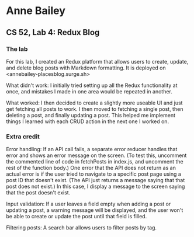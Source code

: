 # Anne Bailey
## CS 52, Lab 4: Redux Blog

### The lab
For this lab, I created an Redux platform that allows users to create, update, and delete blog posts with Markdown formatting. It is deployed on <annebailey-placesblog.surge.sh>

What didn't work: I initially tried setting up all the Redux functionality at once, and mistakes I made in one area would be repeated in another.

What worked: I then decided to create a slightly more useable UI and just get fetching all posts to work. I then moved to fetching a single post, then deleting a post, and finally updating a post. This helped me implement things I learned with each CRUD action in the next one I worked on.

### Extra credit
Error handling: If an API call fails, a separate error reducer handles that error and shows an error message on the screen. (To test this, uncomment the commented line of code in fetchPosts in index.js, and uncomment the rest of the function body.) One error that the API does not return as an actual error is if the user tried to navigate to a specific post page using a post ID that doesn't exist. (The API just returns a message saying that that post does not exist.) In this case, I display a message to the screen saying that the post doesn't exist.

Input validation: If a user leaves a field empty when adding a post or updating a post, a warning message will be displayed, and the user won't be able to create or update the post until that field is filled. 

Filtering posts: A search bar allows users to filter posts by tag. 


